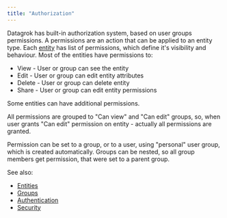 ```yaml
---
title: "Authorization"
---
```


Datagrok has built-in authorization system, based on user groups permissions. A permissions are an action that can be
applied to an entity type. Each [entity](../datagrok/concepts/objects.md) has list of permissions, which define it's visibility
and behaviour. Most of the entities have permissions to:

* View - User or group can see the entity
* Edit - User or group can edit entity attributes
* Delete - User or group can delete entity
* Share - User or group can edit entity permissions

Some entities can have additional permissions.

All permissions are grouped to "Can view" and "Can edit" groups, so, when user grants "Can edit"
permission on entity - actually all permissions are granted.

Permission can be set to a group, or to a user, using "personal" user group, which is created automatically. Groups can
be nested, so all group members get permission, that were set to a parent group.

See also:

* [Entities](../datagrok/concepts/objects.md)
* [Groups](../govern/group.md)
* [Authentication](authentication.md)
* [Security](security.md)
